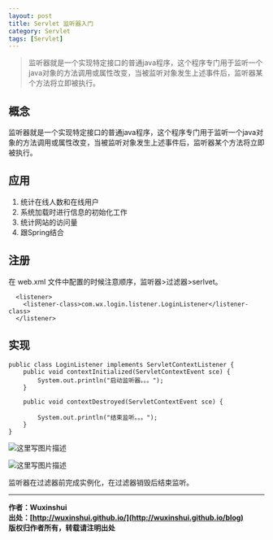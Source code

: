 ```yaml
---
layout: post
title: Servlet 监听器入门
category: Servlet 
tags: [Servlet]
---
```


>监听器就是一个实现特定接口的普通java程序，这个程序专门用于监听一个java对象的方法调用或属性改变，当被监听对象发生上述事件后，监听器某个方法将立即被执行。

## 概念
监听器就是一个实现特定接口的普通java程序，这个程序专门用于监听一个java对象的方法调用或属性改变，当被监听对象发生上述事件后，监听器某个方法将立即被执行。

## 应用
1. 统计在线人数和在线用户
2. 系统加载时进行信息的初始化工作
3. 统计网站的访问量
4. 跟Spring结合
## 注册

在 web.xml 文件中配置的时候注意顺序，监听器>过滤器>serlvet。

```
  <listener>
    <listener-class>com.wx.login.listener.LoginListener</listener-class>
  </listener>
```

## 实现

```
public class LoginListener implements ServletContextListener {
	public void contextInitialized(ServletContextEvent sce) {
		System.out.println("启动监听器。。。");
	}

	public void contextDestroyed(ServletContextEvent sce) {

		System.out.println("结束监听。。。");
	}
}
```

![这里写图片描述](http://img.blog.csdn.net/20170120164352475?watermark/2/text/aHR0cDovL2Jsb2cuY3Nkbi5uZXQvUmlja3lJVA==/font/5a6L5L2T/fontsize/400/fill/I0JBQkFCMA==/dissolve/70/gravity/SouthEast)

![这里写图片描述](http://img.blog.csdn.net/20170120164440400?watermark/2/text/aHR0cDovL2Jsb2cuY3Nkbi5uZXQvUmlja3lJVA==/font/5a6L5L2T/fontsize/400/fill/I0JBQkFCMA==/dissolve/70/gravity/SouthEast)

监听器在过滤器前完成实例化，在过滤器销毁后结束监听。

---

**作者：Wuxinshui**  
**出处：[http://wuxinshui.github.io/](http://wuxinshui.github.io/blog)**      
**版权归作者所有，转载请注明出处** 
